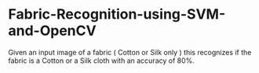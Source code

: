 # Fabric-Recognition-using-SVM-and-OpenCV
Given an input image of a fabric ( Cotton or Silk only ) this recognizes if the fabric is a Cotton or a Silk cloth with an accuracy of 80%.
